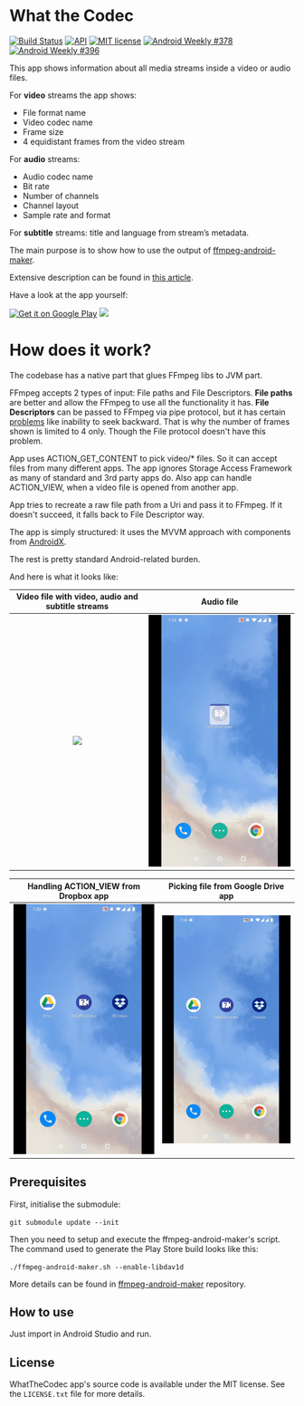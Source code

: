 # What the Codec

[![Build Status](https://travis-ci.org/Javernaut/WhatTheCodec.svg?branch=master)](https://travis-ci.org/Javernaut/WhatTheCodec)
[![API](https://img.shields.io/badge/API-16%2B-brightgreen.svg?style=flat)](https://android-arsenal.com/api?level=16)
[![MIT license](http://img.shields.io/badge/license-MIT-blue.svg)](https://github.com/Javernaut/WhatTheCodec/blob/master/LICENSE.txt)
[![Android Weekly #378](https://androidweekly.net/issues/issue-378/badge)](https://androidweekly.net/issues/issue-378)
[![Android Weekly #396](https://androidweekly.net/issues/issue-396/badge)](https://androidweekly.net/issues/issue-396)

This app shows information about all media streams inside a video or audio files.

For **video** streams the app shows:
* File format name
* Video codec name
* Frame size
* 4 equidistant frames from the video stream

For **audio** streams:
* Audio codec name
* Bit rate
* Number of channels
* Channel layout
* Sample rate and format

For **subtitle** streams: title and language from stream’s metadata.

The main purpose is to show how to use the output of [ffmpeg-android-maker](https://github.com/Javernaut/ffmpeg-android-maker).

Extensive description can be found in [this article](https://proandroiddev.com/a-story-about-ffmpeg-in-android-part-ii-integration-55fb217251f0).

Have a look at the app yourself:

[<img src="https://play.google.com/intl/en_us/badges/images/generic/en_badge_web_generic.png" alt="Get it on Google Play" height="90">](https://play.google.com/store/apps/details?id=com.javernaut.whatthecodec)
[<img src="https://images-na.ssl-images-amazon.com/images/G/01/mobile-apps/devportal2/res/images/amazon-appstore-badge-english-black.png" height="90">](http://www.amazon.com/gp/mas/dl/android?p=com.javernaut.whatthecodec.amzn)

# How does it work?

The codebase has a native part that glues FFmpeg libs to JVM part.  

FFmpeg accepts 2 types of input: File paths and File Descriptors. **File paths** are better and allow the FFmpeg to use all the functionality it has. **File Descriptors** can be passed to FFmpeg via pipe protocol, but it has certain [problems](https://ffmpeg.org/ffmpeg-protocols.html#pipe) like inability to seek backward. That is why the number of frames shown is limited to 4 only. Though the File protocol doesn't have this problem.  

App uses ACTION_GET_CONTENT to pick video/* files. So it can accept files from many different apps. The app ignores Storage Access Framework as many of standard and 3rd party apps do. Also app can handle ACTION_VIEW, when a video file is opened from another app.  

App tries to recreate a raw file path from a Uri and pass it to FFmpeg. If it doesn't succeed, it falls back to File Descriptor way.  

The app is simply structured: it uses the MVVM approach with components from [AndroidX](https://developer.android.com/jetpack/androidx).   

The rest is pretty standard Android-related burden.  

And here is what it looks like:

| Video file with video, audio and subtitle streams | Audio file |
| :---:  | :---: |
| <img src="images/video.gif"> | <img src="images/audio.gif"> |

| Handling ACTION_VIEW from Dropbox app | Picking file from Google Drive app |
| :---:  | :---: |
| <img src="images/dropbox.gif"> | <img src="images/drive.gif"> |

## Prerequisites

First, initialise the submodule:  

`git submodule update --init`  

Then you need to setup and execute the ffmpeg-android-maker's script. The command used to generate the Play Store build looks like this:

`./ffmpeg-android-maker.sh --enable-libdav1d`

More details can be found in [ffmpeg-android-maker](https://github.com/Javernaut/ffmpeg-android-maker) repository.  

## How to use

Just import in Android Studio and run.

## License

WhatTheCodec app's source code is available under the MIT license. See the `LICENSE.txt` file for more details.
